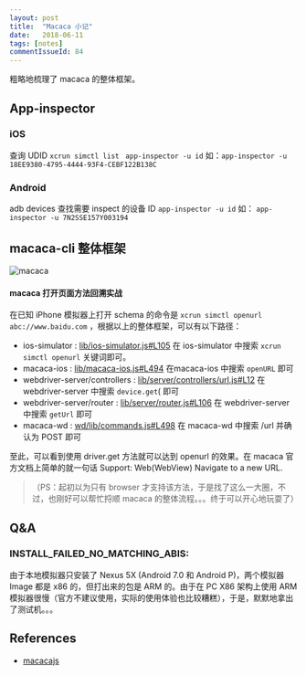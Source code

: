 ```yaml
---
layout: post
title:  "Macaca 小记"
date:   2018-06-11
tags: [notes]
commentIssueId: 84
---
```




粗略地梳理了 macaca 的整体框架。




## App-inspector

### iOS

查询 UDID  `xcrun simctl list `
`app-inspector -u id`  如：`app-inspector -u 18EE9380-4795-4444-93F4-CEBF122B138C `



### Android

adb devices 查找需要 inspect 的设备 ID
`app-inspector -u id`  如： `app-inspector -u 7N2SSE157Y003194 `



## macaca-cli 整体框架

![macaca](https://user-images.githubusercontent.com/7157346/41208612-01492f68-6d58-11e8-804a-a13dce88a40b.png)



#### macaca 打开页面方法回溯实战

在已知 iPhone 模拟器上打开 schema 的命令是 `xcrun simctl openurl abc://www.baidu.com` ，根据以上的整体框架，可以有以下路径：

* ios-simulator : [lib/ios-simulator.js#L105](https://github.com/macacajs/ios-simulator/blob/bb74143f165d2e5bef8ee1db96fc8b05cc6e8dbe/lib/ios-simulator.js#L105)  在 ios-simulator 中搜索 `xcrun simctl openurl` 关键词即可。
* macaca-ios : [lib/macaca-ios.js#L494](https://github.com/macacajs/macaca-ios/blob/bed355bb6925888d2bd4f8f006d8f5eee9ca05a9/lib/macaca-ios.js#L494)  在macaca-ios 中搜索 `openURL` 即可
* webdriver-server/controllers : [lib/server/controllers/url.js#L12](https://github.com/macacajs/webdriver-server/blob/748d21debf7713cd4a9410f158832a32cac4a800/lib/server/controllers/url.js#L12) 在 webdriver-server 中搜索 `device.get`( 即可
* webdriver-server/router : [lib/server/router.js#L106](https://github.com/macacajs/webdriver-server/blob/748d21debf7713cd4a9410f158832a32cac4a800/lib/server/router.js#L106) 在 webdriver-server 中搜索 `getUrl` 即可
* macaca-wd : [wd/lib/commands.js#L498](https://github.com/macacajs/macaca-wd/blob/f474df8c9aa72b49f886d700a5fd140f87bc13cd/wd/lib/commands.js#L498) 在 macaca-wd 中搜索 /url 并确认为 POST 即可

至此，可以看到使用 driver.get 方法就可以达到 openurl 的效果。在 macaca 官方文档上简单的就一句话 Support: Web(WebView) Navigate to a new URL. 

> （PS：起初以为只有  browser 才支持该方法，于是找了这么一大圈，不过，也刚好可以帮忙捋顺 macaca 的整体流程。。。终于可以开心地玩耍了）





## Q&A

### INSTALL_FAILED_NO_MATCHING_ABIS:

由于本地模拟器只安装了 Nexus 5X (Android 7.0 和 Android P)，两个模拟器 Image 都是 x86 的，但打出来的包是 ARM 的。由于在 PC X86 架构上使用 ARM 模拟器很慢（官方不建议使用，实际的使用体验也比较糟糕），于是，默默地拿出了测试机。。。





## References

* [macacajs](https://macacajs.com/)